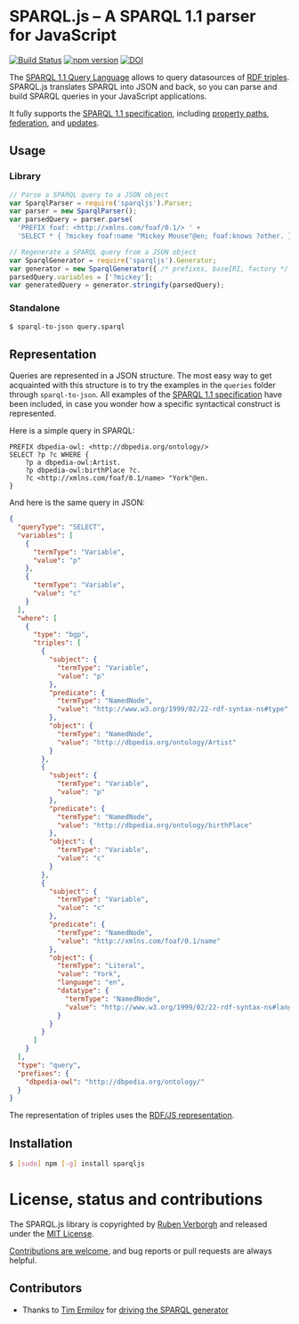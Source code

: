 # SPARQL.js – A SPARQL 1.1 parser for JavaScript
[![Build Status](https://travis-ci.org/RubenVerborgh/SPARQL.js.svg?branch=master)](https://travis-ci.org/RubenVerborgh/SPARQL.js)
[![npm version](https://badge.fury.io/js/sparqljs.svg)](https://www.npmjs.com/package/sparqljs)
[![DOI](https://zenodo.org/badge/22990236.svg)](https://zenodo.org/badge/latestdoi/22990236)

The [SPARQL 1.1 Query Language](http://www.w3.org/TR/sparql11-query/) allows to query datasources of [RDF triples](http://www.w3.org/TR/rdf11-concepts/).
SPARQL.js translates SPARQL into JSON and back,
so you can parse and build SPARQL queries in your JavaScript applications.

It fully supports the [SPARQL 1.1 specification](http://www.w3.org/TR/sparql11-query/), including [property paths](http://www.w3.org/TR/sparql11-query/#propertypaths), [federation](http://www.w3.org/TR/sparql11-federated-query/), and [updates](http://www.w3.org/TR/sparql11-update/).

## Usage
### Library
```JavaScript
// Parse a SPARQL query to a JSON object
var SparqlParser = require('sparqljs').Parser;
var parser = new SparqlParser();
var parsedQuery = parser.parse(
  'PREFIX foaf: <http://xmlns.com/foaf/0.1/> ' +
  'SELECT * { ?mickey foaf:name "Mickey Mouse"@en; foaf:knows ?other. }');

// Regenerate a SPARQL query from a JSON object
var SparqlGenerator = require('sparqljs').Generator;
var generator = new SparqlGenerator({ /* prefixes, baseIRI, factory */ });
parsedQuery.variables = ['?mickey'];
var generatedQuery = generator.stringify(parsedQuery);
```
### Standalone
```bash
$ sparql-to-json query.sparql
```

## Representation
Queries are represented in a JSON structure. The most easy way to get acquainted with this structure is to try the examples in the `queries` folder through `sparql-to-json`. All examples of the [SPARQL 1.1 specification](http://www.w3.org/TR/sparql11-query/) have been included, in case you wonder how a specific syntactical construct is represented.

Here is a simple query in SPARQL:
```SPARQL
PREFIX dbpedia-owl: <http://dbpedia.org/ontology/>
SELECT ?p ?c WHERE {
    ?p a dbpedia-owl:Artist.
    ?p dbpedia-owl:birthPlace ?c.
    ?c <http://xmlns.com/foaf/0.1/name> "York"@en.
}
```

And here is the same query in JSON:
```JSON
{
  "queryType": "SELECT",
  "variables": [
    {
      "termType": "Variable",
      "value": "p"
    },
    {
      "termType": "Variable",
      "value": "c"
    }
  ],
  "where": [
    {
      "type": "bgp",
      "triples": [
        {
          "subject": {
            "termType": "Variable",
            "value": "p"
          },
          "predicate": {
            "termType": "NamedNode",
            "value": "http://www.w3.org/1999/02/22-rdf-syntax-ns#type"
          },
          "object": {
            "termType": "NamedNode",
            "value": "http://dbpedia.org/ontology/Artist"
          }
        },
        {
          "subject": {
            "termType": "Variable",
            "value": "p"
          },
          "predicate": {
            "termType": "NamedNode",
            "value": "http://dbpedia.org/ontology/birthPlace"
          },
          "object": {
            "termType": "Variable",
            "value": "c"
          }
        },
        {
          "subject": {
            "termType": "Variable",
            "value": "c"
          },
          "predicate": {
            "termType": "NamedNode",
            "value": "http://xmlns.com/foaf/0.1/name"
          },
          "object": {
            "termType": "Literal",
            "value": "York",
            "language": "en",
            "datatype": {
              "termType": "NamedNode",
              "value": "http://www.w3.org/1999/02/22-rdf-syntax-ns#langString"
            }
          }
        }
      ]
    }
  ],
  "type": "query",
  "prefixes": {
    "dbpedia-owl": "http://dbpedia.org/ontology/"
  }
}
```

The representation of triples uses the [RDF/JS representation](http://rdf.js.org/).

## Installation
```bash
$ [sudo] npm [-g] install sparqljs
```

# License, status and contributions
The SPARQL.js library is copyrighted by [Ruben Verborgh](http://ruben.verborgh.org/)
and released under the [MIT License](https://github.com/RubenVerborgh/SPARQL.js/blob/master/LICENSE.md).

[Contributions are welcome](https://github.com/RubenVerborgh/SPARQL.js/blob/master/CONTRIBUTING.md), and bug reports or pull requests are always helpful.

## Contributors
- Thanks to [Tim Ermilov](https://github.com/yamalight) for [driving the SPARQL generator](https://github.com/RubenVerborgh/SPARQL.js/pull/9)
